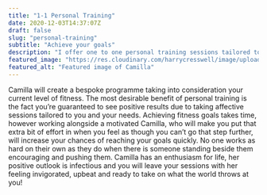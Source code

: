 ```yaml
---
title: "1-1 Personal Training"
date: 2020-12-03T14:37:07Z
draft: false
slug: "personal-training"
subtitle: "Achieve your goals"
description: "I offer one to one personal training sessions tailored to your personal fitness goals."
featured_image: "https://res.cloudinary.com/harrycresswell/image/upload/v1607006817/camilla-cresswell-fitness-personal-training.jpg"
featured_alt: "Featured image of Camilla"
---
```

Camilla will create a bespoke programme taking into consideration your current level of
fitness. The most desirable benefit of personal training is the fact you’re guaranteed to see
positive results due to taking affective sessions tailored to you and your needs.
Achieving fitness goals takes time, however working alongside a motivated Camilla, who will
make you put that extra bit of effort in when you feel as though you can’t go that step
further, will increase your chances of reaching your goals quickly. No one works as hard on
their own as they do when there is someone standing beside them encouraging and pushing
them.
Camilla has an enthusiasm for life, her positive outlook is infectious and you will leave your
sessions with her feeling invigorated, upbeat and ready to take on what the world throws at
you!

